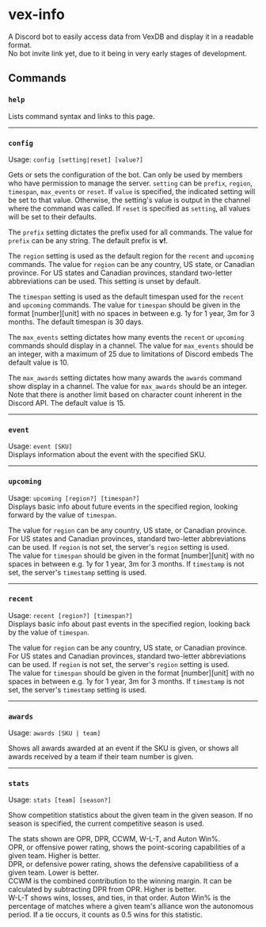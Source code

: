 # vex-info
A Discord bot to easily access data from VexDB and display it in a readable format.  
No bot invite link yet, due to it being in very early stages of development.
## Commands
### `help`
Lists command syntax and links to this page.

---
### `config`
Usage: `config [setting|reset] [value?]`  

Gets or sets the configuration of the bot. Can only be used by members who have permission to manage the server.
`setting` can be `prefix`, `region`, `timespan`, `max_events` or `reset`. If `value` is specified, the indicated setting will be set to that value. Otherwise, the setting's value is output in the channel where the command was called. If `reset` is specified as `setting`, all values will be set to their defaults. 

The `prefix` setting dictates the prefix used for all commands. The value for `prefix` can be any string. The default prefix is **v!**.  

The `region` setting is used as the default region for the `recent` and `upcoming` commands. The value for `region` can be any country, US state, or Canadian province. For US states and Canadian provinces, standard two-letter abbreviations can be used. This setting is unset by default.  

The `timespan` setting is used as the default timespan used for the `recent` and `upcoming` commands. The value for `timespan` should be given in the format [number][unit] with no spaces in between e.g. 1y for 1 year, 3m for 3 months. The default timespan is 30 days.  

The `max_events` setting dictates how many events the `recent` or `upcoming` commands should display in a channel. The value for `max_events` should be an integer, with a maximum of 25 due to limitations of Discord embeds The default value is 10.

The `max_awards` setting dictates how many awards the `awards` command show display in a channel. The value for `max_awards` should be an integer. Note that there is another limit based on character count inherent in the Discord API. The default value is 15.

---
### `event`
Usage: `event [SKU]`  
Displays information about the event with the specified SKU. 

---
### `upcoming`
Usage: `upcoming [region?] [timespan?]`  
Displays basic info about future events in the specified region, looking forward by the value of `timespan`.  

The value for `region` can be any country, US state, or Canadian province. For US states and Canadian provinces, standard two-letter abbreviations can be used. If `region` is not set, the server's `region` setting is used.  
The value for `timespan` should be given in the format [number][unit] with no spaces in between e.g. 1y for 1 year, 3m for 3 months. If `timestamp` is not set, the server's `timestamp` setting is used.

---
### `recent`
Usage: `recent [region?] [timespan?]`  
Displays basic info about past events in the specified region, looking back by the value of `timespan`.  

The value for `region` can be any country, US state, or Canadian province. For US states and Canadian provinces, standard two-letter abbreviations can be used. If `region` is not set, the server's `region` setting is used.  
The value for `timespan` should be given in the format [number][unit] with no spaces in between e.g. 1y for 1 year, 3m for 3 months. If `timestamp` is not set, the server's `timestamp` setting is used.

---
### `awards`
Usage: `awards [SKU | team]`

Shows all awards awarded at an event if the SKU is given, or shows all awards received by a team if their team number is given.

---
### `stats`
Usage: `stats [team] [season?]`

Show competition statistics about the given team in the given season. If no season is specified, the current competitive season is used. 

The stats shown are OPR, DPR, CCWM, W-L-T, and Auton Win%.  
OPR, or offensive power rating, shows the point-scoring capabilities of a given team. Higher is better.  
DPR, or defensive power rating, shows the defensive capabilitiess of a given team. Lower is better.  
CCWM is the combined contribution to the winning margin. It can be calculated by subtracting DPR from OPR. Higher is better.  
W-L-T shows wins, losses, and ties, in that order.
Auton Win% is the percentage of matches where a given team's alliance won the autonomous period. If a tie occurs, it counts as 0.5 wins for this statistic.
